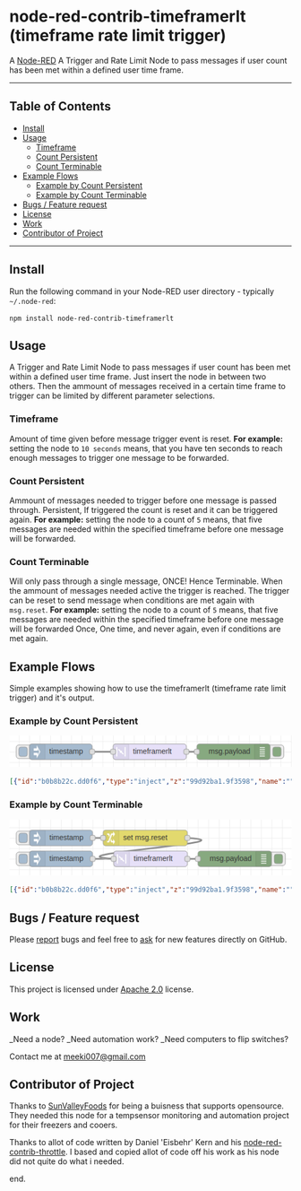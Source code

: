 node-red-contrib-timeframerlt
(timeframe rate limit trigger)
=========================


A <a href="http://nodered.org" target="_new">Node-RED</a> A Trigger and Rate Limit Node to pass messages if user count has been met within a defined user time frame.

---

## Table of Contents
* [Install](#install)
* [Usage](#usage)
  * [Timeframe](#by-time)
  * [Count Persistent](#count-persistent)
  * [Count Terminable](#count-terminable)
* [Example Flows](#example-flows)
  * [Example by Count Persistent](#example-by-count-persistent)
  * [Example by Count Terminable](#example-by-count-terminable)
* [Bugs / Feature request](#bugs--feature-request)
* [License](#license)
* [Work](#work)
* [Contributor of Project](#contributor)

---

## Install

Run the following command in your Node-RED user directory - typically `~/.node-red`:

```
npm install node-red-contrib-timeframerlt
```


## Usage

A Trigger and Rate Limit Node to pass messages if user count has been met within a defined user time frame.
Just insert the node in between two others. Then the ammount of messages received in a certain time frame to trigger can be limited by different parameter selections.


### Timeframe

Amount of time given before message trigger event is reset.
**For example:** setting the node to `10 seconds` means, that you have ten seconds to reach enough messages to trigger one message to be forwarded.


### Count Persistent

Ammount of messages needed to trigger before one message is passed through. Persistent, If triggered the count is reset and it can be triggered again.
**For example:** setting the node to a count of `5` means, that five messages are needed within the specified timeframe before one message will be forwarded.


### Count Terminable

Will only pass through a single message, ONCE! Hence Terminable. When the ammount of messages needed active the trigger is reached. The trigger can be reset to send message when conditions are met again with `msg.reset`.
**For example:** setting the node to a count of `5` means, that five messages are needed within the specified timeframe before one message will be forwarded Once, One time, and never again, even if conditions are met again.


## Example Flows

Simple examples showing how to use the timeframerlt (timeframe rate limit trigger) and it's output.


### Example by Count Persistent

![example1.png](./doc/example1.png)

```JSON
[{"id":"b0b8b22c.dd0f6","type":"inject","z":"99d92ba1.9f3598","name":"","topic":"","payload":"","payloadType":"date","repeat":"","crontab":"","once":false,"onceDelay":0.1,"x":140,"y":160,"wires":[["2dbeb200.2d534e"]]},{"id":"d9a532a2.d8d81","type":"debug","z":"99d92ba1.9f3598","name":"","active":true,"tosidebar":true,"console":false,"tostatus":false,"complete":"payload","x":470,"y":160,"wires":[]},{"id":"2dbeb200.2d534e","type":"timeframerlt","z":"99d92ba1.9f3598","name":"","throttleType":"count","timeLimit":"2","timeLimitType":"seconds","countLimit":"4","byresetcountLimit":"4","x":310,"y":160,"wires":[["d9a532a2.d8d81"]]}]
```


### Example by Count Terminable

![example2.png](./doc/example2.png)

```JSON
[{"id":"b0b8b22c.dd0f6","type":"inject","z":"99d92ba1.9f3598","name":"","topic":"","payload":"","payloadType":"date","repeat":"","crontab":"","once":false,"onceDelay":0.1,"x":140,"y":160,"wires":[["2dbeb200.2d534e"]]},{"id":"d9a532a2.d8d81","type":"debug","z":"99d92ba1.9f3598","name":"","active":true,"tosidebar":true,"console":false,"tostatus":false,"complete":"payload","x":470,"y":160,"wires":[]},{"id":"2dbeb200.2d534e","type":"timeframerlt","z":"99d92ba1.9f3598","name":"","throttleType":"reset","timeLimit":"2","timeLimitType":"seconds","countLimit":"4","byresetcountLimit":"4","x":310,"y":160,"wires":[["d9a532a2.d8d81"]]},{"id":"f596a515.6d8208","type":"inject","z":"99d92ba1.9f3598","name":"","topic":"","payload":"","payloadType":"date","repeat":"","crontab":"","once":false,"onceDelay":0.1,"x":140,"y":120,"wires":[["4296a6a.3809758"]]},{"id":"4296a6a.3809758","type":"change","z":"99d92ba1.9f3598","name":"","rules":[{"t":"set","p":"reset","pt":"msg","to":"payload","tot":"msg"}],"action":"","property":"","from":"","to":"","reg":false,"x":300,"y":120,"wires":[["2dbeb200.2d534e"]]}]
```


## Bugs / Feature request
Please [report](http://github.com/meeki007/node-red-contrib-timeframe-rate-limit-trigger/issues) bugs and feel free to [ask](http://github.com/meeki007/node-red-contrib-timeframe-rate-limit-trigger/issues) for new features directly on GitHub.


## License
This project is licensed under [Apache 2.0](http://www.apache.org/licenses/LICENSE-2.0) license.


## Work
_Need a node?
_Need automation work?
_Need computers to flip switches?
  
Contact me at meeki007@gmail.com


## Contributor of Project

Thanks to [SunValleyFoods](https://www.sunvalleyfoods.com/) for being a buisness that supports opensource. They needed this node for a tempsensor monitoring and automation project for their freezers and cooers.

Thanks to allot of code written by Daniel 'Eisbehr' Kern and his [node-red-contrib-throttle](http://github.com/eisbehr-/node-red-throttle). I based and copied allot of code off his work as his node did not quite do what i needed.




end.
